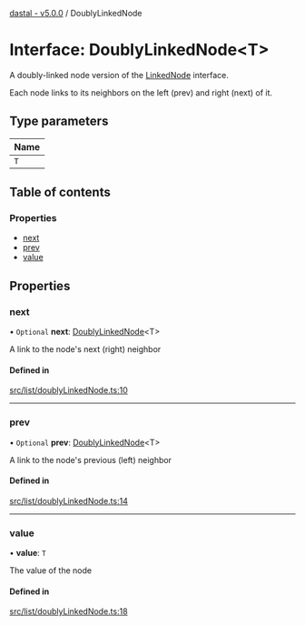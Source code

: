 [dastal - v5.0.0](../README.md) / DoublyLinkedNode

# Interface: DoublyLinkedNode<T\>

A doubly-linked node version of the [LinkedNode](linkednode.md) interface.

Each node links to its neighbors on the left (prev) and right (next) of it.

## Type parameters

| Name |
| :------ |
| `T` |

## Table of contents

### Properties

- [next](doublylinkednode.md#next)
- [prev](doublylinkednode.md#prev)
- [value](doublylinkednode.md#value)

## Properties

### next

• `Optional` **next**: [DoublyLinkedNode](doublylinkednode.md)<T\>

A link to the node's next (right) neighbor

#### Defined in

[src/list/doublyLinkedNode.ts:10](https://github.com/havelessbemore/dastal/blob/7d85137/src/list/doublyLinkedNode.ts#L10)

___

### prev

• `Optional` **prev**: [DoublyLinkedNode](doublylinkednode.md)<T\>

A link to the node's previous (left) neighbor

#### Defined in

[src/list/doublyLinkedNode.ts:14](https://github.com/havelessbemore/dastal/blob/7d85137/src/list/doublyLinkedNode.ts#L14)

___

### value

• **value**: `T`

The value of the node

#### Defined in

[src/list/doublyLinkedNode.ts:18](https://github.com/havelessbemore/dastal/blob/7d85137/src/list/doublyLinkedNode.ts#L18)
